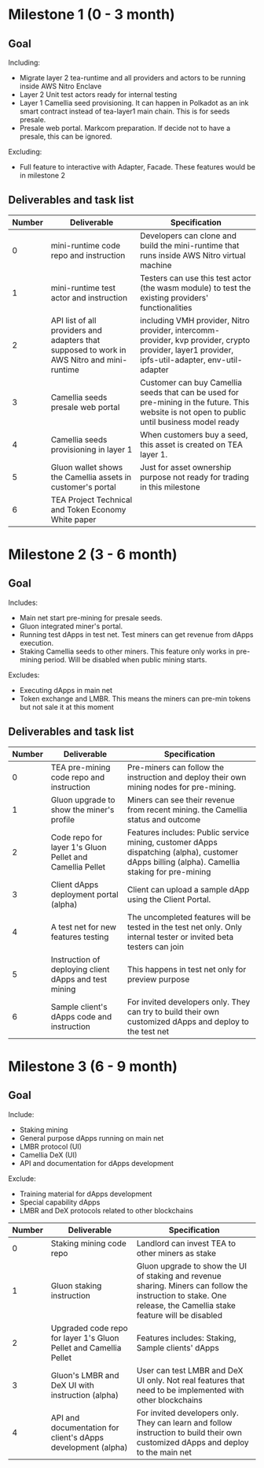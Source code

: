 # Milestone 1  (0 - 3 month)
## Goal
Including:
- Migrate layer 2 tea-runtime and all providers and actors to be running inside AWS Nitro Enclave
- Layer 2 Unit test actors ready for internal testing
- Layer 1 Camellia seed provisioning. It can happen in Polkadot as an ink smart contract instead of tea-layer1 main chain. This is for seeds presale.
- Presale web portal. Markcom preparation. If decide not to have a presale, this can be ignored.

Excluding:
- Full feature to interactive with Adapter, Facade. These features would be in milestone 2

## Deliverables and task list

| Number | Deliverable | Specification |
| ------------- | ------------- | ------------- |
| 0 | mini-runtime code repo and instruction | Developers can clone and build the mini-runtime that runs inside AWS Nitro virtual machine |
| 1 | mini-runtime test actor and instruction | Testers can use this test actor (the wasm module) to test the existing providers' functionalities |
| 2 | API list of all providers and adapters that supposed to work in AWS Nitro and mini-runtime | including VMH provider, Nitro provider, intercomm-provider, kvp provider, crypto provider, layer1 provider, ipfs-util-adapter, env-util-adapter |
| 3 | Camellia seeds presale web portal | Customer can buy Camellia seeds that can be used for pre-mining in the future. This website is not open to public until business model ready |
| 4 | Camellia seeds provisioning in layer 1 | When customers buy a seed, this asset is created on TEA layer 1.  |
| 5 | Gluon wallet shows the Camellia assets in customer's portal | Just for asset ownership purpose not ready for trading in this milestone |
| 6 | TEA Project Technical and Token Economy White paper | |

# Milestone 2 (3 - 6 month)

## Goal

Includes:

- Main net start pre-mining for presale seeds. 
- Gluon integrated miner's portal. 
- Running test dApps in test net. Test miners can get revenue from dApps execution.
- Staking Camellia seeds to other miners. This feature only works in pre-mining period. Will be disabled when public mining starts.

Excludes:

- Executing dApps in main net
- Token exchange and LMBR. This means the miners can pre-min tokens but not sale it at this moment

## Deliverables and task list

| Number | Deliverable | Specification |
| ------------- | ------------- | ------------- |
| 0 | TEA pre-mining code repo and instruction | Pre-miners can follow the instruction and deploy their own mining nodes for pre-mining. |
| 1 | Gluon upgrade to show the miner's profile | Miners can see their revenue from recent mining. the Camellia status and outcome |
| 2 | Code repo for layer 1's Gluon Pellet and Camellia Pellet | Features includes: Public service mining, customer dApps dispatching (alpha), customer dApps billing (alpha). Camellia staking for pre-mining|
| 3 | Client dApps deployment portal (alpha)| Client can upload a sample dApp using the Client Portal. |
| 4 | A test net for new features testing | The uncompleted features will be tested in the test net only. Only internal tester or invited beta testers can join |
| 5 | Instruction of deploying client dApps and test mining | This happens in test net only for preview purpose |
| 6 | Sample client's dApps code and instruction | For invited developers only. They can try to build their own customized dApps and deploy to the test net |

# Milestone 3 (6 - 9 month)
## Goal

Include:

- Staking mining
- General purpose dApps running on main net
- LMBR protocol (UI)
- Camellia DeX (UI)
- API and documentation for dApps development

Exclude:

- Training material for dApps development
- Special capability dApps
- LMBR and DeX protocols related to other blockchains

| Number | Deliverable | Specification |
| ------------- | ------------- | ------------- |
| 0 | Staking mining code repo | Landlord can invest TEA to other miners as stake |
| 1 | Gluon staking instruction |  Gluon upgrade to show the UI of staking and revenue sharing. Miners can follow the instruction to stake. One release, the Camellia stake feature will be disabled |
| 2 | Upgraded code repo for layer 1's Gluon Pellet and Camellia Pellet | Features includes: Staking, Sample clients' dApps |
| 3 | Gluon's LMBR and DeX UI with instruction (alpha) | User can test LMBR and DeX UI only. Not real features that need to be implemented with other blockchains |
| 4 | API and documentation for client's dApps development (alpha)| For invited developers only. They can learn and follow instruction to build their own customized dApps and deploy to the main net|

